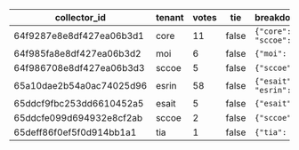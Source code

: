 | collector_id | tenant | votes | tie | breakdown_json |
| --- | --- | --- | --- | --- |
| 64f9287e8e8df427ea06b3d1 | core | 11 | false | `{"core": 11, "sccoe": 1}` |
| 64f985fa8e8df427ea06b3d2 | moi | 6 | false | `{"moi": 6}` |
| 64f986708e8df427ea06b3d3 | sccoe | 5 | false | `{"sccoe": 5}` |
| 65a10dae2b54a0ac74025d96 | esrin | 58 | false | `{"esait": 5, "esrin": 58}` |
| 65ddcf9fbc253dd6610452a5 | esait | 5 | false | `{"esait": 5}` |
| 65ddcfe099d694932e8cf2ab | sccoe | 2 | false | `{"sccoe": 2}` |
| 65deff86f0ef5f0d914bb1a1 | tia | 1 | false | `{"tia": 1}` |
